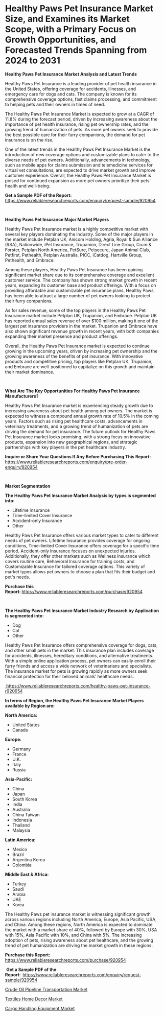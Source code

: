 <p><h1>Healthy Paws Pet Insurance Market Size, and Examines its Market Scope, with a Primary Focus on Growth Opportunities, and Forecasted Trends Spanning from 2024 to 2031</h1></p><p><strong>Healthy Paws Pet Insurance Market Analysis and Latest Trends</strong></p>
<p><p>Healthy Paws Pet Insurance is a leading provider of pet health insurance in the United States, offering coverage for accidents, illnesses, and emergency care for dogs and cats. The company is known for its comprehensive coverage options, fast claims processing, and commitment to helping pets and their owners in times of need.</p><p>The Healthy Paws Pet Insurance Market is expected to grow at a CAGR of 11.8% during the forecast period, driven by increasing awareness about the importance of pet health insurance, rising pet ownership rates, and the growing trend of humanization of pets. As more pet owners seek to provide the best possible care for their furry companions, the demand for pet insurance is on the rise.</p><p>One of the latest trends in the Healthy Paws Pet Insurance Market is the introduction of new coverage options and customizable plans to cater to the diverse needs of pet owners. Additionally, advancements in technology, such as mobile apps for claims submission and telemedicine services for virtual vet consultations, are expected to drive market growth and improve customer experience. Overall, the Healthy Paws Pet Insurance Market is poised for continued expansion as more pet owners prioritize their pets' health and well-being.</p></p>
<p><strong>Get a Sample PDF of the Report:&nbsp;</strong> <a href="https://www.reliableresearchreports.com/enquiry/request-sample/920954">https://www.reliableresearchreports.com/enquiry/request-sample/920954</a></p>
<p>&nbsp;</p>
<p><strong>Healthy Paws Pet Insurance Major Market Players</strong></p>
<p><p>Healthy Paws Pet Insurance market is a highly competitive market with several key players dominating the industry. Some of the major players in the market include Petplan UK, Anicom Holding, Agria, Royal & Sun Alliance (RSA), Nationwide, iPet Insurance, Trupanion, Direct Line Group, Crum & Forster, Petplan North America, PetSure, Petsecure, Japan Animal Club, Petfirst, Pethealth, Petplan Australia, PICC, iCatdog, Hartville Group, Pethealth, and Embrace.</p><p>Among these players, Healthy Paws Pet Insurance has been gaining significant market share due to its comprehensive coverage and excellent customer service. The company has shown strong market growth in recent years, expanding its customer base and product offerings. With a focus on providing affordable and customizable pet insurance plans, Healthy Paws has been able to attract a large number of pet owners looking to protect their furry companions.</p><p>As for sales revenue, some of the top players in the Healthy Paws Pet Insurance market include Petplan UK, Trupanion, and Embrace. Petplan UK has reported annual sales revenue of over $100 million, making it one of the largest pet insurance providers in the market. Trupanion and Embrace have also shown significant revenue growth in recent years, with both companies expanding their market presence and product offerings.</p><p>Overall, the Healthy Paws Pet Insurance market is expected to continue growing in the upcoming years, driven by increasing pet ownership and the growing awareness of the benefits of pet insurance. With innovative products and competitive pricing, top players like Petplan UK, Trupanion, and Embrace are well-positioned to capitalize on this growth and maintain their market dominance.</p></p>
<p>&nbsp;</p>
<p><strong>What Are The Key Opportunities For Healthy Paws Pet Insurance Manufacturers?</strong></p>
<p><p>Healthy Paws Pet Insurance market is experiencing steady growth due to increasing awareness about pet health among pet owners. The market is expected to witness a compound annual growth rate of 10.5% in the coming years. Factors such as rising pet healthcare costs, advancements in veterinary treatments, and a growing trend of humanization of pets are driving the demand for pet insurance. The future outlook for Healthy Paws Pet Insurance market looks promising, with a strong focus on innovative products, expansion into new geographical regions, and strategic partnerships with key players in the pet healthcare industry.</p></p>
<p><strong>Inquire or Share Your Questions If Any Before Purchasing This Report:</strong> <a href="https://www.reliableresearchreports.com/enquiry/pre-order-enquiry/920954">https://www.reliableresearchreports.com/enquiry/pre-order-enquiry/920954</a></p>
<p>&nbsp;</p>
<p><strong>Market Segmentation</strong></p>
<p><strong>The Healthy Paws Pet Insurance Market Analysis by types is segmented into:</strong></p>
<p><ul><li>Lifetime Insurance</li><li>Time-limited Cover Insurance</li><li>Accident-only Insurance</li><li>Other</li></ul></p>
<p><p>Healthy Paws Pet Insurance offers various market types to cater to different needs of pet owners. Lifetime Insurance provides coverage for ongoing conditions, Time-limited Cover Insurance offers coverage for a specific time period, Accident-only Insurance focuses on unexpected injuries. Additionally, they offer other markets such as Wellness Insurance which covers routine care, Behavioral Insurance for training costs, and Customizable Insurance for tailored coverage options. This variety of market types allows pet owners to choose a plan that fits their budget and pet's needs.</p></p>
<p><strong>Purchase this Report:&nbsp;</strong><a href="https://www.reliableresearchreports.com/purchase/920954">https://www.reliableresearchreports.com/purchase/920954</a></p>
<p>&nbsp;</p>
<p><strong>The Healthy Paws Pet Insurance Market Industry Research by Application is segmented into:</strong></p>
<p><ul><li>Dog</li><li>Cat</li><li>Other</li></ul></p>
<p><p>Healthy Paws Pet Insurance offers comprehensive coverage for dogs, cats, and other small pets in the market. This insurance plan includes coverage for accidents, illnesses, hereditary conditions, and alternative treatments. With a simple online application process, pet owners can easily enroll their furry friends and access a wide network of veterinarians and specialists. The insurance market for pets is growing rapidly as more owners seek financial protection for their beloved animals' healthcare needs.</p></p>
<p><a href="https://www.reliableresearchreports.com/healthy-paws-pet-insurance-r920954">&nbsp;https://www.reliableresearchreports.com/healthy-paws-pet-insurance-r920954</a></p>
<p><strong>In terms of Region, the Healthy Paws Pet Insurance Market Players available by Region are:</strong></p>
<p>
    <p> <strong> North America: </strong>
        <ul>
            <li>United States</li>
            <li>Canada</li>
        </ul>
        </p> 
    <p> <strong> Europe: </strong>
        <ul>
            <li>Germany</li>
            <li>France</li>
            <li>U.K.</li>
            <li>Italy</li>
            <li>Russia</li>
        </ul>
        </p> 
    <p> <strong> Asia-Pacific: </strong>
        <ul>
            <li>China</li>
            <li>Japan</li>
            <li>South Korea</li>
            <li>India</li>
            <li>Australia</li>
            <li>China Taiwan</li>
            <li>Indonesia</li>
            <li>Thailand</li>
            <li>Malaysia</li>
        </ul>
        </p> 
    <p> <strong> Latin America: </strong>
        <ul>
            <li>Mexico</li>
            <li>Brazil</li>
            <li>Argentina Korea</li>
            <li>Colombia</li>
        </ul>
        </p> 
    <p> <strong> Middle East & Africa: </strong>
        <ul>
            <li>Turkey</li>
            <li>Saudi</li>
            <li>Arabia</li>
            <li>UAE</li>
            <li>Korea</li>
        </ul>
    </p>
    </p>
<p><p>The Healthy Paws pet insurance market is witnessing significant growth across various regions including North America, Europe, Asia Pacific, USA, and China. Among these regions, North America is expected to dominate the market with a market share of 40%, followed by Europe with 30%, USA with 15%, Asia Pacific with 10%, and China with 5%. The increasing adoption of pets, rising awareness about pet healthcare, and the growing trend of pet humanization are driving the market growth in these regions.</p></p>
<p><strong>Purchase this Report: </strong><a href="https://www.reliableresearchreports.com/purchase/920954">https://www.reliableresearchreports.com/purchase/920954</a></p>
<p>&nbsp;<strong>Get a Sample PDF of the Report:&nbsp;&nbsp;</strong><a href="https://www.reliableresearchreports.com/enquiry/request-sample/920954">https://www.reliableresearchreports.com/enquiry/request-sample/920954</a></p>
<p><strong></strong></p>
<p><p><a href="https://www.linkedin.com/pulse/crude-oil-pipeline-transportationnbspmarket-focuses-market-share-lhhne">Crude Oil Pipeline Transportation Market</a></p><p><a href="https://www.linkedin.com/pulse/textiles-home-decor-market-analysis-its-cagr-segmentation-rjdge">Textiles Home Decor Market</a></p><p><a href="https://www.linkedin.com/pulse/cargo-handling-equipment-market-share-evolution-growth-trends-qczge">Cargo Handling Equipment Market</a></p></p>